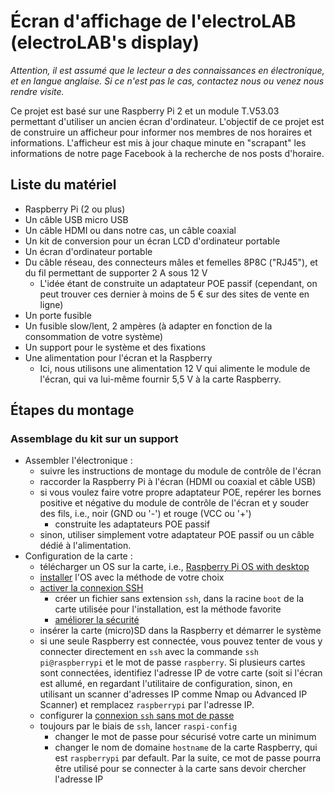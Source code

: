 # Écran d'affichage de l'electroLAB (electroLAB's display)

*Attention, il est assumé que le lecteur a des connaissances en électronique, et en langue anglaise. Si ce n'est pas le cas, contactez nous ou venez nous rendre visite.*

Ce projet est basé sur une Raspberry Pi 2 et un module T.V53.03 permettant d'utiliser un ancien écran d'ordinateur. L'objectif de ce projet est de construire un afficheur pour informer nos membres de nos horaires et informations. L'afficheur est mis à jour chaque minute en "scrapant" les informations de notre page Facebook à la recherche de nos posts d'horaire.



## Liste du matériel

- Raspberry Pi (2 ou plus)
- Un câble USB micro USB
- Un câble HDMI ou dans notre cas, un câble coaxial
- Un kit de conversion pour un écran LCD d'ordinateur portable
- Un écran d'ordinateur portable
- Du câble réseau, des connecteurs mâles et femelles 8P8C ("RJ45"), et du fil permettant de supporter 2 A sous 12 V
  - L'idée étant de construite un adaptateur POE passif (cependant, on peut trouver ces dernier à moins de 5 € sur des sites de vente en ligne)
- Un porte fusible
- Un fusible slow/lent, 2 ampères (à adapter en fonction de la consommation de votre système)
- Un support pour le système et des fixations
- Une alimentation pour l'écran et la Raspberry
  - Ici, nous utilisons une alimentation 12 V qui alimente le module de l'écran, qui va lui-même fournir 5,5 V à la carte Raspberry.

## Étapes du montage

### Assemblage du kit sur un support

- Assembler l'électronique :
  - suivre les instructions de montage du module de contrôle de l'écran
  - raccorder la Raspberry Pi à l'écran (HDMI ou coaxial et câble USB)
  - si vous voulez faire votre propre adaptateur POE, repérer les bornes positive et négative du module de contrôle de l'écran et y souder des fils, i.e., noir (GND ou '-') et rouge (VCC ou '+')
    - construite les adaptateurs POE passif
  - sinon, utiliser simplement votre adaptateur POE passif ou un câble dédié à l'alimentation.
- Configuration de la carte :
  - télécharger un OS sur la carte, i.e., [Raspberry Pi OS with desktop](https://www.raspberrypi.org/software/operating-systems/)
  - [installer](https://www.raspberrypi.org/documentation/installation/installing-images/) l'OS avec la méthode de votre choix
  - [activer la connexion SSH](https://www.raspberrypi.org/documentation/remote-access/ssh/)
    - créer un fichier sans extension `ssh`, dans la racine `boot` de la carte utilisée pour l'installation, est la méthode favorite
    - [améliorer la sécurité](https://www.raspberrypi.org/documentation/configuration/security.md)
  - insérer la carte (micro)SD dans la Raspberry et démarrer le système
  - si une seule Raspberry est connectée, vous pouvez tenter de vous y connecter directement en `ssh` avec la commande `ssh pi@raspberrypi` et le mot de passe `raspberry`. Si plusieurs cartes sont connectées, identifiez l'adresse IP de votre carte (soit si l'écran est allumé, en regardant l'utilitaire de configuration, sinon, en utilisant un scanner d'adresses IP comme Nmap ou Advanced IP Scanner) et remplacez  `raspberrypi` par l'adresse IP.
  - configurer la [connexion `ssh` sans mot de passe](https://www.raspberrypi.org/documentation/remote-access/ssh/passwordless.md)
  - toujours par le biais de `ssh`, lancer `raspi-config`
    - changer le mot de passe pour sécurisé votre carte un minimum
    - changer le nom de domaine `hostname` de la carte Raspberry, qui est `raspberrypi` par default. Par la suite, ce mot de passe pourra être utilisé pour se connecter à la carte sans devoir chercher l'adresse IP

